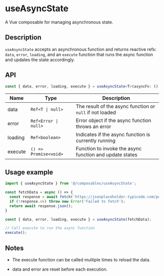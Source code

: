 # useAsyncState

A Vue composable for managing asynchronous state.


## Description

`useAsyncState` accepts an asynchronous function and returns reactive refs: `data`, `error`, `loading`, and an `execute` function that runs the async function and updates the state accordingly.


## API

```ts
const { data, error, loading, execute } = useAsyncState<T>(asyncFn: () => Promise<T>)
```

| Name    | Type               | Description                                            |
|---------|--------------------|--------------------------------------------------------|
| data    | `Ref<T \| null>`   | The result of the async function or `null` if not loaded |
| error   | `Ref<Error \| null>` | Error object if the async function throws an error     |
| loading | `Ref<boolean>`     | Indicates if the async function is currently running    |
| execute | `() => Promise<void>` | Function to invoke the async function and update states |

## Usage example

```ts
import { useAsyncState } from '@/composables/useAsyncState';

const fetchData = async () => {
  const response = await fetch('https://jsonplaceholder.typicode.com/posts/1');
  if (!response.ok) throw new Error('Failed to fetch');
  return await response.json();
}

const { data, error, loading, execute } = useAsyncState(fetchData);

// Call execute to run the async function
execute();
```

## Notes
- The execute function can be called multiple times to reload the data.

- data and error are reset before each execution.